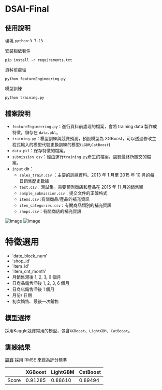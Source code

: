 # DSAI-Final

## 使用說明

環境 `python:3.7.13`

安裝相依套件
```
pip install -r requirements.txt
```
資料前處理
```
python featureEngineering.py
```
模型訓練
```
python training.py
```

## 檔案說明

- `featureEngineering.py`：進行資料前處理的檔案，會將 training data 製作成特徵，儲存在 `data.pkl`。
- `training.py`：模型訓練與競賽預測，預設模型為 XGBoost，可以透過修改主程式輸入的模型代號更換訓練的模型(`LGBM`,`CatBoost`)
- `data.pkl`：保存特徵的檔案。
- `submission.csv`：經由運行`training.py`產生的檔案，競賽最終所繳交的檔案。
- `input` dir：
  -  `sales_train.csv` ：主要的訓練資料。2013 年 1 月至 2015 年 10 月的每日銷售歷史數據
  -  `test.csv`：測試集。需要預測商店和產品在 2015 年 11 月的銷售額
  -  `sample_submission.csv`：提交文件的正確格式
  -  `items.csv` :有關商品/產品的補充資訊
  -  `item_categories.csv`：有關商品類別的補充資訊
  -  `shops.csv`：有關商店的補充資訊

![image](https://user-images.githubusercontent.com/13596525/172260736-c0c621a9-1e0b-4bb3-a416-243ed0a3a569.png)
![image](https://user-images.githubusercontent.com/13596525/172260755-6149f9d3-6e30-43fa-ae17-ad1356113fb3.png)

# 特徵選用

- 'date_block_num'
- 'shop_id'
- 'item_id'
- 'item_cnt_month’
- 月銷售滯後 1, 2, 3, 6 個月
- 日商品銷售滯後 1, 2, 3, 6 個月
- 日商店銷售滯後 1 個月
- 月份/ 日期
- 初次銷售、最後一次銷售


## 模型選擇

採用Kaggle競賽常用的模型，包含`XGBoost`、`LightGBM`、`CatBoost`。

## 訓練結果

[競賽](https://www.kaggle.com/competitions/competitive-data-science-predict-future-sales/overview) 採用 RMSE 來做為評分標準

||XGBoost|LightGBM|CatBoost|
|--|--|--|--|
|Score|0.91285|0.88610|0.89494|
